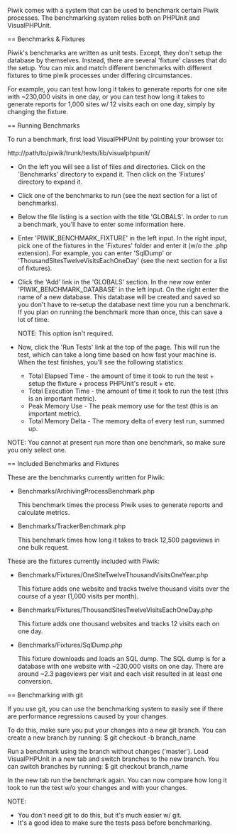 
Piwik comes with a system that can be used to benchmark certain Piwik processes. The benchmarking
system relies both on PHPUnit and VisualPHPUnit.

== Benchmarks & Fixtures 

Piwik's benchmarks are written as unit tests. Except, they don't setup the database by themselves.
Instead, there are several 'fixture' classes that do the setup. You can mix and match different
benchmarks with different fixtures to time piwik processes under differing circumstances.

For example, you can test how long it takes to generate reports for one site with ~230,000 visits
in one day, or you can test how long it takes to generate reports for 1,000 sites w/ 12 visits
each on one day, simply by changing the fixture.

== Running Benchmarks 

To run a benchmark, first load VisualPHPUnit by pointing your browser to:

http://path/to/piwik/trunk/tests/lib/visualphpunit/

  * On the left you will see a list of files and directories. Click on the 'Benchmarks' directory
    to expand it. Then click on the 'Fixtures' directory to expand it.

  * Click one of the benchmarks to run (see the next section for a list of benchmarks).

  * Below the file listing is a section with the title 'GLOBALS'. In order to run a benchmark,
    you'll have to enter some information here.

  * Enter 'PIWIK_BENCHMARK_FIXTURE' in the left input. In the right input, pick one of the fixtures
    in the 'Fixtures' folder and enter it (w/o the .php extension). For example, you can enter
    'SqlDump' or 'ThousandSitesTwelveVisitsEachOneDay' (see the next section for a list of fixtures).

  * Click the 'Add' link in the 'GLOBALS' section. In the new row enter 'PIWIK_BENCHMARK_DATABASE'
    in the left input. On the right enter the name of a new database. This database will be created
    and saved so you don't have to re-setup the database next time you run a benchmark. If you
    plan on running the benchmark more than once, this can save a lot of time.

    NOTE: This option isn't required.

  * Now, click the 'Run Tests' link at the top of the page. This will run the test, which can take
    a long time based on how fast your machine is. When the test finishes, you'll see the following
    statistics:

    * Total Elapsed Time - the amount of time it took to run the test + setup the fixture + process
                           PHPUnit's result + etc.
    * Total Execution Time - the amount of time it took to run the test (this is an important
                             metric).
    * Peak Memory Use - The peak memory use for the test (this is an important metric).
    * Total Memory Delta - The memory delta of every test run, summed up.

NOTE: You cannot at present run more than one benchmark, so make sure you only select one.

== Included Benchmarks and Fixtures 

These are the benchmarks currently written for Piwik:

  * Benchmarks/ArchivingProcessBenchmark.php

    This benchmark times the process Piwik uses to generate reports and calculate metrics.

  * Benchmarks/TrackerBenchmark.php

    This benchmark times how long it takes to track 12,500 pageviews in one bulk request.

These are the fixtures currently included with Piwik:

  * Benchmarks/Fixtures/OneSiteTwelveThousandVisitsOneYear.php

    This fixture adds one website and tracks twelve thousand visits over the course of
    a year (1,000 visits per month).

  * Benchmarks/Fixtures/ThousandSitesTwelveVisitsEachOneDay.php

    This fixture adds one thousand websites and tracks 12 visits each on one day.

  * Benchmarks/Fixtures/SqlDump.php

    This fixture downloads and loads an SQL dump. The SQL dump is for a database with one
    website with ~230,000 visits on one day. There are around ~2.3 pageviews per visit and
    each visit resulted in at least one conversion.

== Benchmarking with git 

If you use git, you can use the benchmarking system to easily see if there are performance
regressions caused by your changes.

To do this, make sure you put your changes into a new git branch. You can create a new
branch by running:
    $ git checkout -b branch_name

Run a benchmark using the branch without changes ('master'). Load VisualPHPUnit in a new
tab and switch branches to the new branch. You can switch branches by running:
    $ git checkout branch_name

In the new tab run the benchmark again. You can now compare how long it took to run the
test w/o your changes and with your changes.

NOTE:
  - You don't need git to do this, but it's much easier w/ git.
  - It's a good idea to make sure the tests pass before benchmarking.
